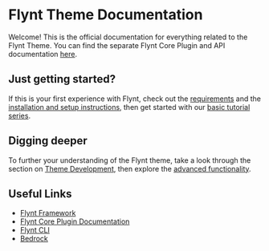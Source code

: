 # Flynt Theme Documentation

Welcome! This is the official documentation for everything related to the Flynt Theme. You can find the separate Flynt Core Plugin and API documentation [here](https://plugindocs.flyntwp.com).

## Just getting started?

If this is your first experience with Flynt, check out the [requirements](requirements.md) and the [installation and setup instructions](setup.md), then get started with our [basic tutorial series](getting-started/readme.md).

## Digging deeper

To further your understanding of the Flynt theme, take a look through the section on [Theme Development](theme-development/readme.md), then explore the [advanced functionality](theme-development/advanced/readme.md).

## Useful Links
* [Flynt Framework](https://flyntwp.com)
* [Flynt Core Plugin Documentation](https://plugindocs.flyntwp.com)
* [Flynt CLI](https://clidocs.flyntwp.com)
* [Bedrock](https://roots.io/bedrock/)
